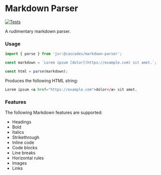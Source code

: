 # Markdown Parser

[![Tests](https://github.com/Cascades-CSS/Markdown-Parser/actions/workflows/test.yml/badge.svg)](https://github.com/Cascades-CSS/Markdown-Parser/actions/workflows/test.yml)

A rudimentary markdown parser.


### Usage

```ts
import { parse } from 'jsr:@cascades/markdown-parser';

const markdown = `Lorem ipsum [dolor](https://example.com) sit amet.`;

const html = parse(markdown);
```

Produces the following HTML string:

```html
Lorem ipsum <a href="https://example.com">dolor</a> sit amet.
```


### Features

The following Markdown features are supported:
- Headings
- Bold
- Italics
- Strikethrough
- Inline code
- Code blocks
- Line breaks
- Horizontal rules
- Images
- Links
